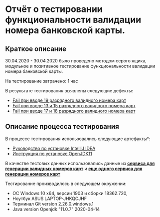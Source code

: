 # Отчёт о тестировании функциональности валидации номера банковской карты.

## Краткое описание

30.04.2020 - 30.04.2020 было проведено методом серого ящика, модульное и позитивное тестирование функциональности валидации номера банковской карты.

На тестирование затрачено: 1 час

В результате тестирования выявлены следующие дефекты:
* [Fail при вводе 19 разрядного валидного номера карт](https://github.com/evagud/Gudilkhina1.2/issues/1)
* [Fail при вводе 13 и 15 разрядного валидного номера карт](https://github.com/evagud/Gudilkhina1.2/issues/2)
* [Fail при вводе 17 и 18 разрядного валидного номера карт](https://github.com/evagud/Gudilkhina1.2/issues/3)

## Описание процесса тестирования

В процессе тестирования использовались следующие артефакты*:
* [Руководство по установке IntelliJ IDEA](https://github.com/netology-code/javaqa-homeworks/blob/master/intro/idea.md)
* [Инструкция по установке OpenJDK11](https://github.com/netology-code/javaqa-homeworks/blob/master/intro/openjdk11-manual.md)


В качестве тестовых данных использовались данные из [**сервиса для генерации валидных номеров карт**](https://www.freeformatter.com/credit-card-number-generator-validator.html) и [**еще одного сервиса для генерации номеров карт**](https://cartoved.ru/common/generator-kreditnyh-kart.html)


Тестирование производилось в следующем окружении:
*  ОС Windows 10 х64,  версии 1903
 и сборки 18362.720, 
* Ноутбук ASUS LAPTOP-JHKQCJHF
* Терминал Git version 2.26.0.windows.1
* Java version Openjdk "11.0.7" 2020-04-14
